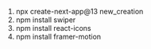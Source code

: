 1. npx create-next-app@13 new_creation
2. npm install swiper
3. npm install react-icons
4. npm install framer-motion
